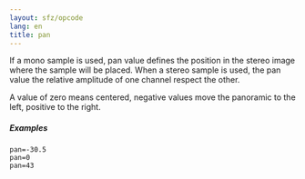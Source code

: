 ```yaml
---
layout: sfz/opcode
lang: en
title: pan
---
```

If a mono sample is used, pan value defines the position in the stereo image
where the sample will be placed. When a stereo sample is used, the pan value the
relative amplitude of one channel respect the other.

A value of zero means centered, negative values move the panoramic to the left,
positive to the right.

##### Examples

```
pan=-30.5
pan=0
pan=43
```
